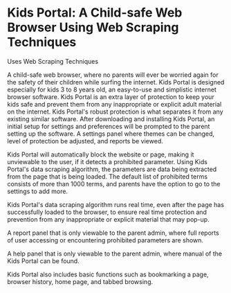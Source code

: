 # Kids Portal: A Child-safe Web Browser Using Web Scraping Techniques
Uses Web Scraping Techniques

A child-safe web browser, where no parents will ever be worried again for the safety of their children while surfing the internet.
Kids Portal is designed especially for kids 3 to 8 years old, an easy-to-use and simplistic internet browser software. 
Kids Portal is an extra layer of protection to keep your kids safe and prevent them from any inappropriate or explicit adult material 
on the internet. Kids Portal's robust protection is what separates it from any existing similar software. 
After downloading and installing Kids Portal, an initial setup for settings and preferences will be prompted to the parent
setting up the software. A settings panel where themes can be changed, level of protection be adjusted, and reports be viewed.

Kids Portal will automatically block the website or page, making it unviewable to the user, if it detects a prohibited parameter.
Using Kids Portal's data scraping algorithm, the parameters are data being extracted from the page that is being loaded. 
The default list of prohibited terms consists of more than 1000 terms, and parents have the option to go to the settings to add more.

Kids Portal's data scraping algorithm runs real time, even after the page has successfully loaded to the browser, 
to ensure real time protection and prevention from any inappropriate or explicit material that may pop-up.

A report panel that is only viewable to the parent admin, where full reports of user accessing or encountering prohibited 
parameters are shown.

A help panel that is only viewable to the parent admin, where manual of the Kids Portal can be found.

Kids Portal also includes basic functions such as bookmarking a page, browser history, home page, and tabbed browsing.
